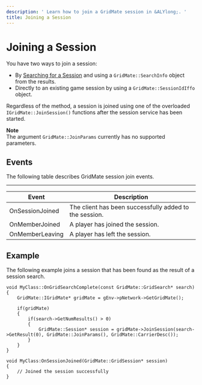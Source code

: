 ```yaml
---
description: ' Learn how to join a GridMate session in &ALYlong;. '
title: Joining a Session
---
```

# Joining a Session<a name="network-session-service-joining"></a>

You have two ways to join a session:
+ By [Searching for a Session](/docs/userguide/networking/session-service-searching.md) and using a `GridMate::SearchInfo` object from the results\.
+ Directly to an existing game session by using a `GridMate::SessionIdIffo` object\.

Regardless of the method, a session is joined using one of the overloaded `IGridMate::JoinSession()` functions after the session service has been started\.

**Note**  
The argument `GridMate::JoinParams` currently has no supported parameters\.

## Events<a name="network-session-service-joining-events"></a>

The following table describes GridMate session join events\.


****  

| **Event** | **Description** | 
| --- | --- | 
| OnSessionJoined | The client has been successfully added to the session\. | 
| OnMemberJoined | A player has joined the session\. | 
| OnMemberLeaving | A player has left the session\. | 

## Example<a name="network-session-service-joining-example"></a>

The following example joins a session that has been found as the result of a session search\.

```
void MyClass::OnGridSearchComplete(const GridMate::GridSearch* search)
{
    GridMate::IGridMate* gridMate = gEnv->pNetwork->GetGridMate();

    if(gridMate)
    {
        if(search->GetNumResults() > 0)
        {
            GridMate::Session* session = gridMate->JoinSession(search->GetResult(0), GridMate::JoinParams(), GridMate::CarrierDesc());
        }
    }
}

void MyClass:OnSessionJoined(GridMate::GridSession* session)
{
    // Joined the session successfully
}
```